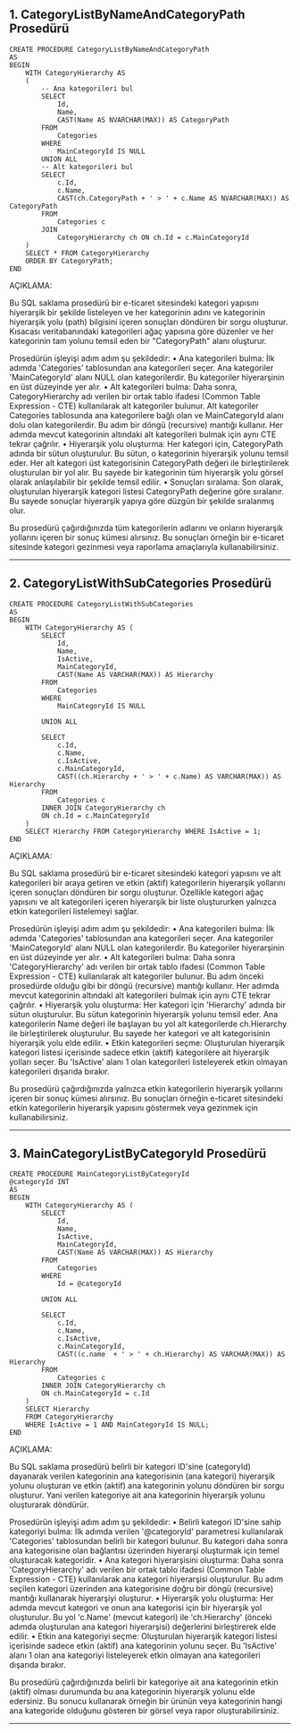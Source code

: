 ## 1. CategoryListByNameAndCategoryPath Prosedürü

```MSSQL
CREATE PROCEDURE CategoryListByNameAndCategoryPath 
AS
BEGIN
    WITH CategoryHierarchy AS
    (
        -- Ana kategorileri bul
        SELECT 
            Id,
            Name,
            CAST(Name AS NVARCHAR(MAX)) AS CategoryPath
        FROM 
            Categories
        WHERE 
            MainCategoryId IS NULL
        UNION ALL
        -- Alt kategorileri bul
        SELECT 
            c.Id,
            c.Name,
            CAST(ch.CategoryPath + ' > ' + c.Name AS NVARCHAR(MAX)) AS CategoryPath
        FROM 
            Categories c
        JOIN 
            CategoryHierarchy ch ON ch.Id = c.MainCategoryId
    )
    SELECT * FROM CategoryHierarchy
    ORDER BY CategoryPath;
END
```

AÇIKLAMA:

Bu SQL saklama prosedürü bir e-ticaret sitesindeki kategori yapısını hiyerarşik bir şekilde listeleyen ve her kategorinin adını ve kategorinin hiyerarşik yolu (path) bilgisini içeren sonuçları döndüren bir sorgu oluşturur. Kısacası veritabanındaki kategorileri ağaç yapısına göre düzenler ve her kategorinin tam yolunu temsil eden bir "CategoryPath" alanı oluşturur.

Prosedürün işleyişi adım adım şu şekildedir:
• Ana kategorileri bulma:
İlk adımda 'Categories' tablosundan ana kategorileri seçer. Ana kategoriler 'MainCategoryId' alanı NULL olan kategorilerdir. Bu kategoriler hiyerarşinin en üst düzeyinde yer alır.
• Alt kategorileri bulma:
Daha sonra, CategoryHierarchy adı verilen bir ortak tablo ifadesi (Common Table Expression - CTE) kullanılarak alt kategoriler bulunur. Alt kategoriler Categories tablosunda ana kategorilere bağlı olan ve MainCategoryId alanı dolu olan kategorilerdir. Bu adım bir döngü (recursive) mantığı kullanır. Her adımda mevcut kategorinin altındaki alt kategorileri bulmak için aynı CTE tekrar çağrılır.
• Hiyerarşik yolu oluşturma:
Her kategori için, CategoryPath adında bir sütun oluşturulur. Bu sütun, o kategorinin hiyerarşik yolunu temsil eder. Her alt kategori üst kategorisinin CategoryPath değeri ile birleştirilerek oluşturulan bir yol alır. Bu sayede bir kategorinin tüm hiyerarşik yolu görsel olarak anlaşılabilir bir şekilde temsil edilir.
• Sonuçları sıralama:
Son olarak, oluşturulan hiyerarşik kategori listesi CategoryPath değerine göre sıralanır. Bu sayede sonuçlar hiyerarşik yapıya göre düzgün bir şekilde sıralanmış olur.

Bu prosedürü çağırdığınızda tüm kategorilerin adlarını ve onların hiyerarşik yollarını içeren bir sonuç kümesi alırsınız. Bu sonuçları örneğin bir e-ticaret sitesinde kategori gezinmesi veya raporlama amaçlarıyla kullanabilirsiniz.

-------------------------------------------------------------------------------------------------------------------------------------------------------------------------------------

## 2. CategoryListWithSubCategories Prosedürü

```MSSQL
CREATE PROCEDURE CategoryListWithSubCategories
AS
BEGIN
    WITH CategoryHierarchy AS (
        SELECT 
            Id,
            Name,
            IsActive,
            MainCategoryId,
            CAST(Name AS VARCHAR(MAX)) AS Hierarchy
        FROM
            Categories
        WHERE 
            MainCategoryId IS NULL

        UNION ALL

        SELECT
            c.Id,
            c.Name,
            c.IsActive,
            c.MainCategoryId,
            CAST((ch.Hierarchy + ' > ' + c.Name) AS VARCHAR(MAX)) AS Hierarchy
        FROM 
            Categories c
        INNER JOIN CategoryHierarchy ch
        ON ch.Id = c.MainCategoryId
    )
    SELECT Hierarchy FROM CategoryHierarchy WHERE IsActive = 1;
END
```

AÇIKLAMA:

Bu SQL saklama prosedürü bir e-ticaret sitesindeki kategori yapısını ve alt kategorileri bir araya getiren ve etkin (aktif) kategorilerin hiyerarşik yollarını içeren sonuçları döndüren bir sorgu oluşturur. Özellikle kategori ağaç yapısını ve alt kategorileri içeren hiyerarşik bir liste oluştururken yalnızca etkin kategorileri listelemeyi sağlar.

Prosedürün işleyişi adım adım şu şekildedir:
• Ana kategorileri bulma:
İlk adımda 'Categories' tablosundan ana kategorileri seçer. Ana kategoriler 'MainCategoryId' alanı NULL olan kategorilerdir. Bu kategoriler hiyerarşinin en üst düzeyinde yer alır.
• Alt kategorileri bulma:
Daha sonra 'CategoryHierarchy' adı verilen bir ortak tablo ifadesi (Common Table Expression - CTE) kullanılarak alt kategoriler bulunur. Bu adım önceki prosedürde olduğu gibi bir döngü (recursive) mantığı kullanır. Her adımda mevcut kategorinin altındaki alt kategorileri bulmak için aynı CTE tekrar çağrılır.
• Hiyerarşik yolu oluşturma:
Her kategori için 'Hierarchy' adında bir sütun oluşturulur. Bu sütun kategorinin hiyerarşik yolunu temsil eder. Ana kategorilerin Name değeri ile başlayan bu yol alt kategorilerde ch.Hierarchy ile birleştirilerek oluşturulur. Bu sayede her kategori ve alt kategorisinin hiyerarşik yolu elde edilir.
• Etkin kategorileri seçme:
Oluşturulan hiyerarşik kategori listesi içerisinde sadece etkin (aktif) kategorilere ait hiyerarşik yolları seçer. Bu 'IsActive' alanı 1 olan kategorileri listeleyerek etkin olmayan kategorileri dışarıda bırakır.

Bu prosedürü çağırdığınızda yalnızca etkin kategorilerin hiyerarşik yollarını içeren bir sonuç kümesi alırsınız. Bu sonuçları örneğin e-ticaret sitesindeki etkin kategorilerin hiyerarşik yapısını göstermek veya gezinmek için kullanabilirsiniz.

-------------------------------------------------------------------------------------------------------------------------------------------------------------------------------------

## 3. MainCategoryListByCategoryId Prosedürü

```MSSQL
CREATE PROCEDURE MainCategoryListByCategoryId
@categoryId INT
AS
BEGIN
    WITH CategoryHierarchy AS (
        SELECT
            Id,
            Name,
            IsActive,
            MainCategoryId,
            CAST(Name AS VARCHAR(MAX)) AS Hierarchy
        FROM
            Categories
        WHERE 
            Id = @categoryId

        UNION ALL

        SELECT
            c.Id,
            c.Name,
            c.IsActive,
            c.MainCategoryId,
            CAST((c.name  + ' > ' + ch.Hierarchy) AS VARCHAR(MAX)) AS Hierarchy 
        FROM
            Categories c
        INNER JOIN CategoryHierarchy ch
        ON ch.MainCategoryId = c.Id
    )
    SELECT Hierarchy 
    FROM CategoryHierarchy
    WHERE IsActive = 1 AND MainCategoryId IS NULL;
END
```

AÇIKLAMA:

Bu SQL saklama prosedürü belirli bir kategori ID'sine (categoryId) dayanarak verilen kategorinin ana kategorisinin (ana kategori) hiyerarşik yolunu oluşturan ve etkin (aktif) ana kategorinin yolunu döndüren bir sorgu oluşturur. Yani verilen kategoriye ait ana kategorinin hiyerarşik yolunu oluşturarak döndürür.

Prosedürün işleyişi adım adım şu şekildedir:
• Belirli kategori ID'sine sahip kategoriyi bulma:
İlk adımda verilen '@categoryId' parametresi kullanılarak 'Categories' tablosundan belirli bir kategori bulunur. Bu kategori daha sonra ana kategorisine olan bağlantısı üzerinden hiyerarşi oluşturmak için temel oluşturacak kategoridir.
• Ana kategori hiyerarşisini oluşturma:
Daha sonra 'CategoryHierarchy' adı verilen bir ortak tablo ifadesi (Common Table Expression - CTE) kullanılarak ana kategori hiyerarşisi oluşturulur. Bu adım seçilen kategori üzerinden ana kategorisine doğru bir döngü (recursive) mantığı kullanarak hiyerarşiyi oluşturur.
• Hiyerarşik yolu oluşturma:
Her adımda mevcut kategori ve onun ana kategorisi için bir hiyerarşik yol oluşturulur. Bu yol 'c.Name' (mevcut kategori) ile 'ch.Hierarchy' (önceki adımda oluşturulan ana kategori hiyerarşisi) değerlerini birleştirerek elde edilir.
• Etkin ana kategoriyi seçme:
Oluşturulan hiyerarşik kategori listesi içerisinde sadece etkin (aktif) ana kategorinin yolunu seçer. Bu 'IsActive' alanı 1 olan ana kategoriyi listeleyerek etkin olmayan ana kategorileri dışarıda bırakır.

Bu prosedürü çağırdığınızda belirli bir kategoriye ait ana kategorinin etkin (aktif) olması durumunda bu ana kategorinin hiyerarşik yolunu elde edersiniz. Bu sonucu kullanarak örneğin bir ürünün veya kategorinin hangi ana kategoride olduğunu gösteren bir görsel veya rapor oluşturabilirsiniz.

-------------------------------------------------------------------------------------------------------------------------------------------------------------------------------------

